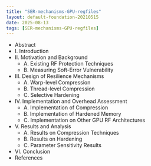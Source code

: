 ```yaml
---
title: "SER-mechanisms-GPU-regfiles"
layout: default-foundation-20210515
date: 2025-08-13
tags: [SER-mechanisms-GPU-regfiles]
---
```


- Abstract  
- I. Introduction  
- II. Motivation and Background  
  - A. Existing RF Protection Techniques  
  - B. Measuring Soft-Error Vulnerability  
- III. Design of Resilience Mechanisms  
  - A. Warp-level Compression  
  - B. Thread-level Compression  
  - C. Selective Hardening  
- IV. Implementation and Overhead Assessment  
  - A. Implementation of Compression  
  - B. Implementation of Hardened Memory  
  - C. Implementation on Other GPU RF Architectures  
- V. Results and Analysis  
  - A. Results on Compression Techniques  
  - B. Results on Hardening  
  - C. Parameter Sensitivity Results  
- VI. Conclusion  
- References
